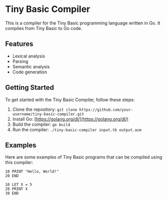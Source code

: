 # Tiny Basic Compiler

This is a compiler for the Tiny Basic programming language written in Go. It compiles from Tiny Basic to Go code.

## Features

- Lexical analysis
- Parsing
- Semantic analysis
- Code generation

## Getting Started

To get started with the Tiny Basic Compiler, follow these steps:

1. Clone the repository: `git clone https://github.com/your-username/tiny-basic-compiler.git`
2. Install Go: [https://golang.org/dl/](https://golang.org/dl/)
3. Build the compiler: `go build`
4. Run the compiler: `./tiny-basic-compiler input.tb output.asm`

## Examples

Here are some examples of Tiny Basic programs that can be compiled using this compiler:

```basic
10 PRINT "Hello, World!"
20 END
```

```basic
10 LET X = 5
20 PRINT X
30 END
```
